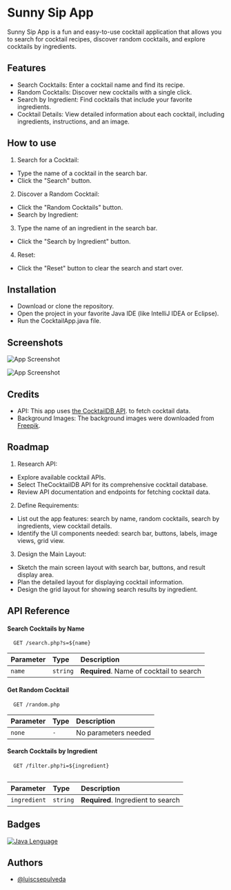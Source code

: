 
# Sunny Sip App

Sunny Sip App is a fun and easy-to-use cocktail application that allows you to search for cocktail recipes, discover random cocktails, and explore cocktails by ingredients.


## Features

- Search Cocktails: Enter a cocktail name and find its recipe.
- Random Cocktails: Discover new cocktails with a single click.
- Search by Ingredient: Find cocktails that include your favorite ingredients.
- Cocktail Details: View detailed information about each cocktail, including ingredients, instructions, and an image.



## How to use

1. Search for a Cocktail:

- Type the name of a cocktail in the search bar.
- Click the "Search" button.

2. Discover a Random Cocktail:

- Click the "Random Cocktails" button.
- Search by Ingredient:

3. Type the name of an ingredient in the search bar.
- Click the "Search by Ingredient" button.
4. Reset:

- Click the "Reset" button to clear the search and start over.




## Installation

- Download or clone the repository.
- Open the project in your favorite Java IDE (like IntelliJ IDEA or Eclipse).
- Run the CocktailApp.java file.
    
## Screenshots

![App Screenshot](https://imagizer.imageshack.com/img922/6667/Mzi4gQ.png)

![App Screenshot](https://imagizer.imageshack.com/img922/1377/ufVtIl.png)



## Credits
- API: This app uses [the CocktailDB API](https://www.thecocktaildb.com/). to fetch cocktail data.
- Background Images: The background images were downloaded from [Freepik](https://www.freepik.com/).
## Roadmap

1.  Research API:

- Explore available cocktail APIs.
- Select TheCocktailDB API for its comprehensive cocktail database.
- Review API documentation and endpoints for fetching cocktail data.
2. Define Requirements:

- List out the app features: search by name, random cocktails, search by ingredients, view cocktail details.
- Identify the UI components needed: search bar, buttons, labels, image views, grid view.
3. Design the Main Layout:

- Sketch the main screen layout with search bar, buttons, and result display area.
- Plan the detailed layout for displaying cocktail information.
- Design the grid layout for showing search results by ingredient.

## API Reference

#### Search Cocktails by Name

```http
  GET /search.php?s=${name}

```

| Parameter | Type     | Description                |
| :-------- | :------- | :------------------------- |
| `name` | `string` | **Required**.  Name of cocktail to search |

#### Get Random Cocktail

```http
  GET /random.php

```

| Parameter | Type     | Description                       |
| :-------- | :------- | :-------------------------------- |
| `none`      | `-` | No parameters needed |

#### Search Cocktails by Ingredient

```http
  GET /filter.php?i=${ingredient}


```

| Parameter | Type     | Description                       |
| :-------- | :------- | :-------------------------------- |
| `ingredient` | `string` |  **Required**. Ingredient to search |


## Badges



[![Java Lenguage](https://img.shields.io/badge/Lenguage-Java-blue)](https://choosealicense.com/licenses/mit/)



## Authors

- [@luiscsepulveda](https://github.com/luiscsepulveda)

